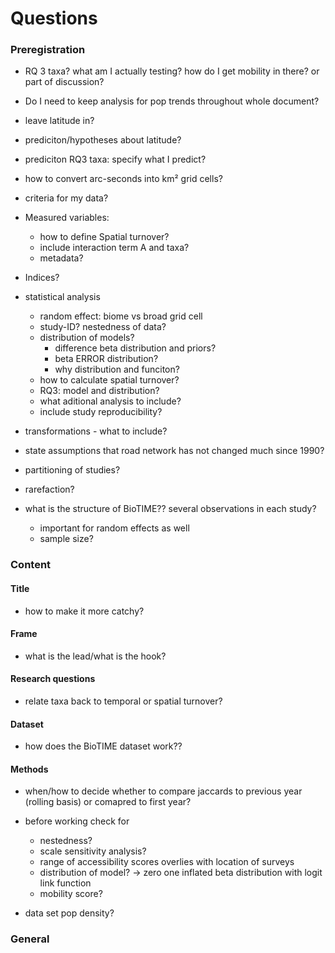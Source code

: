 # Questions

### Preregistration
- RQ 3 taxa? what am I actually testing? how do I get mobility in there? or part of discussion?
- Do I need to keep analysis for pop trends throughout whole document?
- leave latitude in?
- prediciton/hypotheses about latitude?
- prediciton RQ3 taxa: specify what I predict?
- how to convert arc-seconds into km² grid cells?
- criteria for my data?
- Measured variables: 
  - how to define Spatial turnover?
  - include interaction term A and taxa?
  - metadata?
- Indices?
- statistical analysis
  - random effect: biome vs broad grid cell
  - study-ID? nestedness of data?
  - distribution of models?
    - difference beta distribution and priors?
    - beta ERROR distribution?
    - why distribution and funciton?
  - how to calculate spatial turnover?
  - RQ3: model and distribution?
  - what aditional analysis to include?
  - include study reproducibility?
- transformations - what to include?
- state assumptions that road network has not changed much since 1990?
- partitioning of studies?
- rarefaction?

- what is the structure of BioTIME?? several observations in each study?
  - important for random effects as well
  - sample size?


### Content

#### Title
- how to make it more catchy?

#### Frame
- what is the lead/what is the hook?

#### Research questions
- relate taxa back to temporal or spatial turnover?

#### Dataset
- how does the BioTIME dataset work??

#### Methods
- when/how to decide whether to compare jaccards to previous year (rolling basis) or comapred to first year?

- before working check for
  - nestedness?
  - scale sensitivity analysis?
  - range of accessibility scores overlies with location of surveys
  - distribution of model? -> zero one inflated beta distribution with logit link function
  - mobility score?

- data set pop density?



### General


